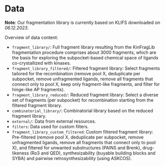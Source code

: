 # Data

**Note**: Our fragmentation library is currently based on KLIFS downloaded on *06.12.2023*. 

Overview of data content:

- `fragment_library/`: Full fragment library resulting from the KinFragLib fragmentation procedure comprises about 3000 fragments, which are the basis for exploring the subpocket-based chemical space of ligands co-crystallized with kinases.
- `fragment_library_filtered/`: Filtered fragment library: Select fragments tailored for the recombination (remove pool X, deduplicate per subpocket, remove unfragmented ligands, remove all fragments that connect only to pool X, keep only fragment-like fragments, and filter for hinge-like AP fragments).
- `fragment_library_reduced/`: Reduced fragment library: Select a diverse set of fragments (per subpocket) for recombination starting from the filtered fragment library.
- `combinatorial_library/`: Combinatorial library based on the reduced fragment library.
- `external/`: Data from external resources.
- `filters`: Data used for custom filters.
- `fragment_library_custom_filtered`: Custom filtered fragment library: Pre-filtered (remove pool X,  deduplicate per subpocket, remove unfragmented ligands, remove all fragments that connect only to pool X), and filtered for unwanted substructures (PAINS and Brenk), drug-likeness (Ro3 and QED), synthesizability (buyable building blocks and SYBA) and pairwise retrosynthesizability (using ASKCOS).
